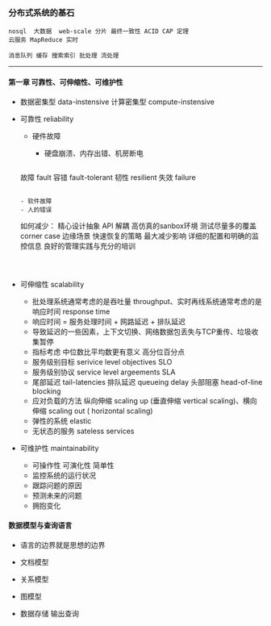 ### 分布式系统的基石

```
nosql  大数据  web-scale 分片 最终一致性 ACID CAP 定理
云服务 MapReduce 实时

消息队列 缓存 搜索索引 批处理 流处理
```

----

#### 第一章 可靠性、可伸缩性、可维护性

- 数据密集型 data-instensive 计算密集型 compute-instensive

- 可靠性 reliability

  - 硬件故障
    - 硬盘崩溃、内存出错、机房断电

     ```
  故障 fault
  容错 fault-tolerant
  韧性 resilient
  失效 failure
     ```

  - 软件故障
  - 人的错误

   ```
  如何减少：
  精心设计抽象 API
  解耦
  高仿真的sanbox环境
  测试尽量多的覆盖corner case 边缘场景
  快速恢复的策略 最大减少影响
  详细的配置和明确的监控信息
  良好的管理实践与充分的培训
   ```

  

- 可伸缩性 scalability

  - 批处理系统通常考虑的是吞吐量 throughput、实时再线系统通常考虑的是响应时间 response time
  - 响应时间  = 服务处理时间 + 网路延迟 + 排队延迟
  - 导致延迟的一些因素，上下文切换、网络数据包丢失与TCP重传、垃圾收集暂停
  - 指标考虑 中位数比平均数更有意义 高分位百分点
  - 服务级别目标 serivice level objectives SLO
  - 服务级别协议 service level argeements SLA
  - 尾部延迟 tail-latencies 排队延迟 queueing delay 头部阻塞 head-of-line blocking
  - 应对负载的方法 纵向伸缩 scaling up (垂直伸缩 vertical scaling)、横向伸缩 scaling out ( horizontal scaling)
  - 弹性的系统 elastic 
  - 无状态的服务 sateless services

- 可维护性 maintainability

  - 可操作性 可演化性 简单性 
  - 监控系统的运行状况
  - 跟踪问题的原因
  - 预测未来的问题
  - 拥抱变化

#### 数据模型与查询语言

- 语言的边界就是思想的边界

- 文档模型

- 关系模型

- 图模型

- 数据存储 输出查询

  

